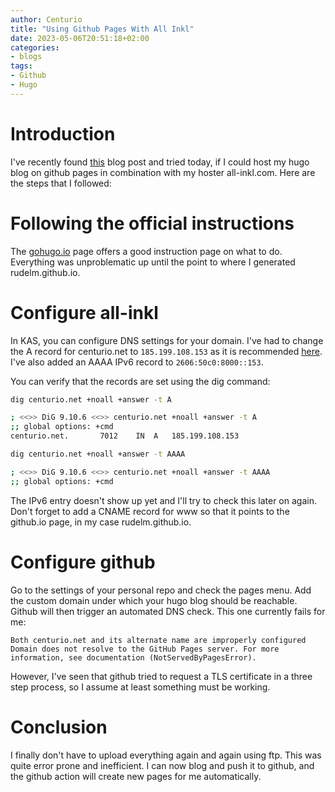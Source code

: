 ```yaml
---
author: Centurio
title: "Using Github Pages With All Inkl"
date: 2023-05-06T20:51:18+02:00
categories:
- blogs
tags:
- Github
- Hugo
---
```

# Introduction
I've recently found [this](https://christianspecht.de/2017/02/26/dns-settings-for-github-pages-read-the-docs-with-only-one-a-record/) blog post and tried today, if I could host my hugo blog on github pages in combination with my hoster all-inkl.com. Here are the steps that I followed:

# Following the official instructions
The [gohugo.io](https://gohugo.io/hosting-and-deployment/hosting-on-github/) page offers a good instruction page on what to do. Everything was unproblematic up until the point to where I generated rudelm.github.io.

# Configure all-inkl
In KAS, you can configure DNS settings for your domain. I've had to change the A record for centurio.net to `185.199.108.153` as it is recommended [here](https://docs.github.com/en/pages/configuring-a-custom-domain-for-your-github-pages-site/managing-a-custom-domain-for-your-github-pages-site). I've also added an AAAA IPv6 record to `2606:50c0:8000::153`.

You can verify that the records are set using the dig command:


```bash
dig centurio.net +noall +answer -t A

; <<>> DiG 9.10.6 <<>> centurio.net +noall +answer -t A
;; global options: +cmd
centurio.net.		7012	IN	A	185.199.108.153

dig centurio.net +noall +answer -t AAAA

; <<>> DiG 9.10.6 <<>> centurio.net +noall +answer -t AAAA
;; global options: +cmd
```

The IPv6 entry doesn't show up yet and I'll try to check this later on again. Don't forget to add a CNAME record for www so that it points to the github.io page, in my case rudelm.github.io.

# Configure github
Go to the settings of your personal repo and check the pages menu. Add the custom domain under which your hugo blog should be reachable. Github will then trigger an automated DNS check. This one currently fails for me:

```
Both centurio.net and its alternate name are improperly configured
Domain does not resolve to the GitHub Pages server. For more information, see documentation (NotServedByPagesError).
```

However, I've seen that github tried to request a TLS certificate in a three step process, so I assume at least something must be working.

# Conclusion
I finally don't have to upload everything again and again using ftp. This was quite error prone and inefficient. I can now blog and push it to github, and the github action will create new pages for me automatically.
